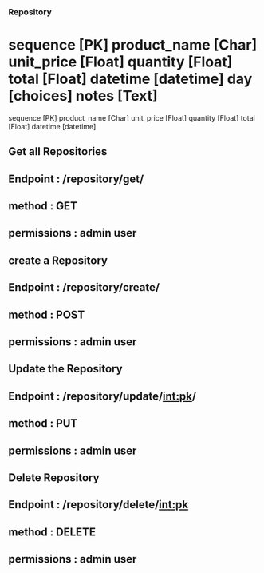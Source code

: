 ### Repository

sequence [PK]
product_name [Char]
unit_price [Float]
quantity [Float]
total [Float]
datetime [datetime]
day [choices]
notes [Text]
=======
sequence [PK]
product_name [Char]
unit_price [Float]
quantity [Float]
total [Float]
datetime [datetime]

## Get all Repositories

## Endpoint : /repository/get/

## method : GET

## permissions : admin user

## create a Repository

## Endpoint : /repository/create/

## method : POST

## permissions : admin user

## Update the Repository

## Endpoint : /repository/update/<int:pk>/

## method : PUT

## permissions : admin user

## Delete Repository

## Endpoint : /repository/delete/<int:pk>

## method : DELETE

## permissions : admin user
